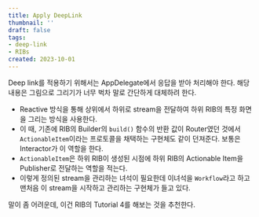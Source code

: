 ```yaml
---
title: Apply DeepLink
thumbnail: ''
draft: false
tags:
- deep-link
- RIBs
created: 2023-10-01
---
```


Deep link를 적용하기 위해서는 AppDelegate에서 응답을 받아 처리해야 한다. 해당 내용은 그림으로 그리기가 너무 벅차 말로 간단하게 대체하려 한다.

* Reactive 방식을 통해 상위에서 하위로 stream을 전달하여 하위 RIB의 특정 화면을 그리는 방식을 사용한다.
* 이 때, 기존에 RIB의 Builder의 `build()` 함수의 반환 값이 Router였던 것에서 `ActionableItem`이라는 프로토콜을 채택하는 구현체도 같이 던져준다. 보통은 Interactor가 이 역할을 한다.
* `ActionableItem`은 하위 RIB이 생성된 시점에 하위 RIB의 Actionable Item을 Publisher로 전달하는 역할을 적는다.
* 이렇게 정의된 stream을 관리하는 녀석이 필요한데 이녀석을 `Workflow`라고 하고 맨처음 이 stream을 시작하고 관리하는 구현체가 들고 있다.

말이 좀 어려운데, 이건 RIB의 Tutorial 4를 해보는 것을 추천한다.
